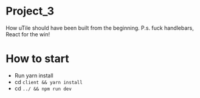 # Project_3
How uTile should have been built from the beginning. P.s. fuck handlebars, React for the win!

# How to start
  * Run yarn install
  * cd `client && yarn install`
  * cd `../ && npm run dev`
